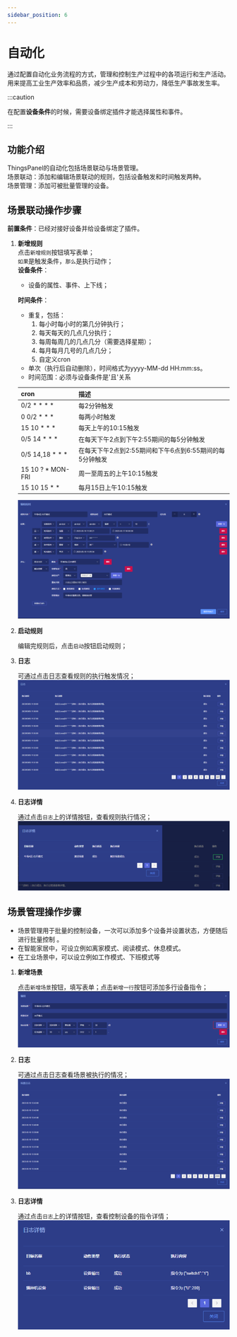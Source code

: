 ```yaml
---
sidebar_position: 6
---
```


# 自动化
通过配置自动化业务流程的方式，管理和控制生产过程中的各项运行和生产活动。用来提高工业生产效率和品质，减少生产成本和劳动力，降低生产事故发生率。

:::caution

在配置**设备条件**的时候，需要设备绑定插件才能选择属性和事件。

::: 

## 功能介绍

ThingsPanel的自动化包括场景联动与场景管理。  
场景联动：添加和编辑场景联动的规则，包括设备触发和时间触发两种。  
场景管理：添加可被批量管理的设备。  

## 场景联动操作步骤

**前置条件**：已经对接好设备并给设备绑定了插件。

1. **新增规则**  
    点击`新增规则`按钮填写表单；  
    `如果`是触发条件，`那么`是执行动作；  
    **设备条件**：  
    - 设备的属性、事件、上下线；  
    
    **时间条件**：  
    - 重复，包括：
        1. 每小时每小时的第几分钟执行；
        2. 每天每天的几点几分执行；
        3. 每周每周几的几点几分（需要选择星期）；
        4. 每月每月几号的几点几分；
        5. 自定义cron
    - 单次（执行后自动删除），时间格式为yyyy-MM-dd HH:mm:ss。
    - 时间范围：必须与设备条件是'且'关系
    
    |cron|描述|
    |-|-|
    |0/2 * * * *|每2分钟触发|
    |0 0/2 * * *|每两小时触发|
    |15 10 * * *|每天上午的10:15触发|
    |0/5 14 * * *|在每天下午2点到下午2:55期间的每5分钟触发|
    |0/5 14,18 * * *|在每天下午2点到2:55期间和下午6点到6:55期间的每5分钟触发|
    |15 10 ? * MON-FRI|周一至周五的上午10:15触发|
    |15 10 15 * *|每月15日上午10:15触发|
    
    ![img.png](images/A.png)
    
2. **启动规则**  

    编辑完规则后，点击`启动`按钮启动规则；
    
3. **日志**  

    可通过点击日志查看规则的执行触发情况；
    ![img.png](images/B.png)
    
4. **日志详情**  

    通过点击`日志`上的详情按钮，查看规则执行情况；
    ![img.png](images/C.png)

## 场景管理操作步骤

- 场景管理用于批量的控制设备，一次可以添加多个设备并设置状态，方便随后进行批量控制 。
- 在智能家居中，可设立例如离家模式、阅读模式、休息模式。
- 在工业场景中，可以设立例如工作模式、下班模式等

1. **新增场景**  

    点击`新增场景`按钮，填写表单；点击`新增一行`按钮可添加多行设备指令；
    ![img.png](images/D.png)
 
2. **日志**

    可通过点击日志查看场景被执行的情况；
    ![img.png](images/E.png)
 
3. **日志详情**

    通过点击`日志`上的详情按钮，查看控制设备的指令详情；
    ![img.png](images/F.png)
